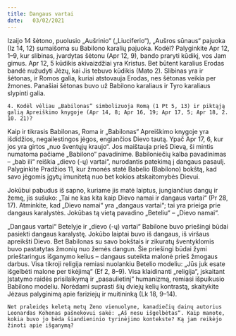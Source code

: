 ```yaml
---
title: Dangaus vartai 
date:   03/02/2021
---
```


Izaijo 14 šėtono, puolusio „Aušrinio“ („Liuciferio“), „Aušros sūnaus“ pajuoka (Iz 14, 12) sumaišoma su Babilono karalių pajuoka. Kodėl? Palyginkite Apr 12, 1–9, kur slibinas, įvardytas šėtonu (Apr 12, 9), bando praryti kūdikį, vos Jam gimus. Apr 12, 5 kūdikis akivaizdžiai yra Kristus. Bet būtent karalius Erodas bandė nužudyti Jėzų, kai Jis tebuvo kūdikis (Mato 2). Slibinas yra ir šėtonas, ir Romos galia, kuriai atstovauja Erodas, nes šėtonas veikia per žmones. Panašiai šėtonas buvo už Babilono karaliaus ir Tyro karaliaus slypinti galia.

`4. Kodėl vėliau „Babilonas“ simbolizuoja Romą (1 Pt 5, 13) ir piktąją galią Apreiškimo knygoje (Apr 14, 8; Apr 16, 19; Apr 17, 5; Apr 18, 2. 10. 21)?`

Kaip ir tikrasis Babilonas, Roma ir „Babilonas“ Apreiškimo knygoje yra išdidžios, negailestingos jėgos, engiančios Dievo tautą. Ypač Apr 17, 6, kur jos yra girtos „nuo šventųjų kraujo“. Jos maištauja prieš Dievą, ši mintis numatoma pačiame „Babilono“ pavadinime. Babiloniečių kalba pavadinimas – „bab ili“ reiškia „dievo (-ų) vartai“, nurodantis patekimą į dangaus pasaulį. Palyginkite Pradžios 11, kur žmonės statė Babelio (Babilono) bokštą, kad savo jėgomis įgytų imunitetą nuo bet kokios atskaitomybės Dievui.

Jokūbui pabudus iš sapno, kuriame jis matė laiptus, jungiančius dangų ir žemę, jis sušuko: „Tai ne kas kita kaip Dievo namai ir dangaus vartai“ (Pr 28, 17). Atminkite, kad „Dievo namai“ yra „dangaus vartai“; tai yra prieiga prie dangaus karalystės. Jokūbas tą vietą pavadino „Beteliu“ – „Dievo namai“.

„Dangaus vartai“ Betelyje ir „dievo (-ų) vartai“ Babilone buvo priešingi būdai pasiekti dangaus karalystę. Jokūbo laiptai buvo iš dangaus, iš viršaus apreikšti Dievo. Bet Babilonas su savo bokštais ir zikuratų šventyklomis buvo pastatytas žmonių nuo žemės dangun. Šie priešingi būdai žymi prieštaringus išganymo kelius – dangaus suteikta malonė prieš žmogaus darbus. Visa tikroji religija remiasi nuolankiu Betelio modeliu: „Jūs juk esate išgelbėti malone per tikėjimą“ (Ef 2, 8–9). Visa klaidinanti „religija“, įskaitant Įstatymo raidės prisilaikymą ir „pasaulietinį“ humanizmą, remiasi išpuikusio Babilono modeliu. Norėdami suprasti šių dviejų kelių kontrastą, skaitykite Jėzaus palyginimą apie fariziejų ir muitininką (Lk 18, 9–14).

`Net praleidęs keletą metų Zeno vienuolyne, kanadiečių dainų autorius Leonardas Kohenas pašnekovui sakė: „Aš nesu išgelbėtas“. Kaip manote, kokia buvo jo bėda šiandieninio tyrinėjimo kontekste? Ką jam reikėjo žinoti apie išganymą?`